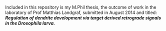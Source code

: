 Included in this repository is my M.Phil thesis, the outcome of work in the laboratory of Prof Matthias Landgraf, submitted in August 2014 and titled:
__*Regulation of dendrite development via target derived retrograde signals in the Drosophila larva.*__
